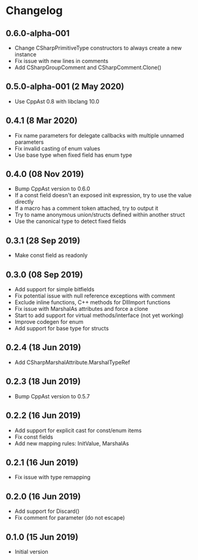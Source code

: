 # Changelog

## 0.6.0-alpha-001
- Change CSharpPrimitiveType constructors to always create a new instance
- Fix issue with new lines in comments
- Add CSharpGroupComment and CSharpComment.Clone()

## 0.5.0-alpha-001 (2 May 2020)
- Use CppAst 0.8 with libclang 10.0

## 0.4.1 (8 Mar 2020)
- Fix name parameters for delegate callbacks with multiple unnamed parameters
- Fix invalid casting of enum values
- Use base type when fixed field has enum type

## 0.4.0 (08 Nov 2019)
- Bump CppAst version to 0.6.0
- If a const field doesn't an exposed init expression, try to use the value directly
- If a macro has a comment token attached, try to output it
- Try to name anonymous union/structs defined within another struct
- Use the canonical type to detect fixed fields

## 0.3.1 (28 Sep 2019)
- Make const field as readonly

## 0.3.0 (08 Sep 2019)
- Add support for simple bitfields
- Fix potential issue with null reference exceptions with comment
- Exclude inline functions, C++ methods for DllImport functions
- Fix issue with MarshalAs attributes and force a clone
- Start to add support for virtual methods/interface (not yet working)
- Improve codegen for enum 
- Add support for base type for structs

## 0.2.4 (18 Jun 2019)
- Add CSharpMarshalAttribute.MarshalTypeRef  

## 0.2.3 (18 Jun 2019)
- Bump CppAst version to 0.5.7

## 0.2.2 (16 Jun 2019)
- Add support for explicit cast for const/enum items
- Fix const fields
- Add new mapping rules: InitValue, MarshalAs

## 0.2.1 (16 Jun 2019)
- Fix issue with type remapping

## 0.2.0 (16 Jun 2019)
- Add support for Discard()
- Fix comment for parameter (do not escape)

## 0.1.0 (15 Jun 2019)
- Initial version
